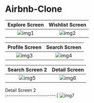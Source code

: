 # Airbnb-Clone

Explore Screen             |  Wishlist Screen
:-------------------------:|:-------------------------:
![img1](https://github.com/bahittinn/Airbnb-Clone-SwiftUI/assets/84408891/5b5c4fad-c6bc-4a33-b046-c3061c0c310e)  |  ![img2](https://github.com/bahittinn/Airbnb-Clone-SwiftUI/assets/84408891/6d61a540-7edf-48f3-b805-d75d8d5c25dc)

Profile Screen             |  Search Screen
:-------------------------:|:-------------------------:
![img3](https://github.com/bahittinn/Airbnb-Clone-SwiftUI/assets/84408891/e96e79c9-ed0e-4fda-8d42-4ce9cb7ae3ea)  |  ![img4](https://github.com/bahittinn/Airbnb-Clone-SwiftUI/assets/84408891/66e4068a-3629-4209-be30-7d5f69224567)

Search Screen 2             |  Detail Screen
:-------------------------:|:-------------------------:
![img5](https://github.com/bahittinn/Airbnb-Clone-SwiftUI/assets/84408891/1ea9a515-ac6f-4ac6-830f-83ab51fb02ac)  |  ![img6](https://github.com/bahittinn/Airbnb-Clone-SwiftUI/assets/84408891/296d710d-a2b1-4e04-ae1e-9d5ed9ae61ca)

Detail Screen 2                 
:-------------------------:| 
![img7](https://github.com/bahittinn/Airbnb-Clone-SwiftUI/assets/84408891/8db9c0d0-bcf1-4f7f-9ed1-9103aa04b2ac)   
